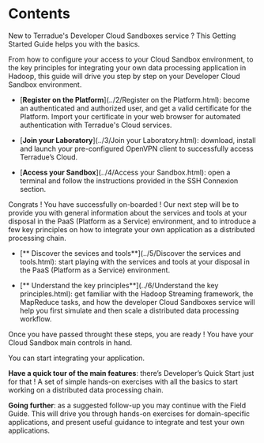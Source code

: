 # Contents

New to Terradue's Developer Cloud Sandboxes service ? This Getting Started Guide helps you with the basics.

From how to configure your access to your Cloud Sandbox environment, to the key principles for integrating your own data processing application in Hadoop, this guide will drive you step by step on your Developer Cloud Sandbox environment. 

* [**Register on the Platform**](../2/Register on the Platform.html): become an authenticated and authorized user, and get a valid certificate for the Platform. Import your certificate in your web browser for automated authentication with Terradue's Cloud services.

* [**Join your Laboratory**](../3/Join your Laboratory.html): download, install and launch your pre-configured OpenVPN client to successfully access Terradue’s Cloud.

* [**Access your Sandbox**](../4/Access your Sandbox.html): open a terminal and follow the instructions provided in the SSH Connexion section.

Congrats ! You have successfully on-boarded ! 
Our next step will be to provide you with general information about the services and tools at your disposal in the PaaS (Platform as a Service) environment, and to introduce a few key principles on how to integrate your own application as a distributed processing chain.

* [** Discover the sevices and tools**](../5/Discover the services and tools.html): start playing with the services and tools at your disposal in the PaaS (Platform as a Service) environment.

* [** Understand the key principles**](../6/Understand the key principles.html): get familiar with the Hadoop Streaming framework, the MapReduce tasks, and how the developer Cloud Sandboxes service will help you first simulate and then scale a distributed data processing workflow.

Once you have passed throught these steps, you are ready ! You have your Cloud Sandbox main controls in hand. 

You can start integrating your application. 

**Have a quick tour of the main features**: there’s Developer’s Quick Start just for that ! A set of simple hands-on exercises with all the basics to start working on a distributed data processing chain.

**Going further**: as a suggested follow-up you may continue with the Field Guide. This will drive you through hands-on exercises for domain-specific applications, and present useful guidance to integrate and test your own applications.